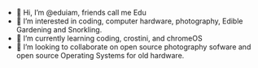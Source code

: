 - 👋 Hi, I’m @eduiam, friends call me Edu
- 👀 I’m interested in coding, computer hardware, photography, Edible Gardening and Snorkling.
- 🌱 I’m currently learning coding, crostini, and chromeOS
- 💞️ I’m looking to collaborate on open source photography sofware and open source Operating Systems for old hardware.

<!---
eduiam/eduiam is a ✨ special ✨ repository because its `README.md` (this file) appears on your GitHub profile.
You can click the Preview link to take a look at your changes.
--->
